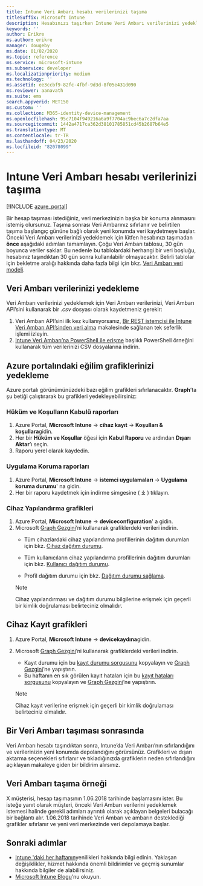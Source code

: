 ```yaml
---
title: Intune Veri Ambarı hesabı verilerinizi taşıma
titleSuffix: Microsoft Intune
description: Hesabınızı taşırken Intune Veri Ambarı verilerinizi yedeklemeyi öğrenin.
keywords: ''
author: Erikre
ms.author: erikre
manager: dougeby
ms.date: 01/02/2020
ms.topic: reference
ms.service: microsoft-intune
ms.subservice: developer
ms.localizationpriority: medium
ms.technology: ''
ms.assetid: ee3ccbf9-82fc-4fbf-9d3d-8f05e431d090
ms.reviewer: aanavath
ms.suite: ems
search.appverid: MET150
ms.custom: ''
ms.collection: M365-identity-device-management
ms.openlocfilehash: 95c7104f949216a6a9f7704ac9bec6a7c2dfa7aa
ms.sourcegitcommit: 1442a4717ca362d38101785851cd45b2687b64e5
ms.translationtype: MT
ms.contentlocale: tr-TR
ms.lasthandoff: 04/23/2020
ms.locfileid: "82078099"
---
```

# <a name="move-your-intune-data-warehouse-account-data"></a>Intune Veri Ambarı hesabı verilerinizi taşıma 

[!INCLUDE [azure_portal](../includes/azure_portal.md)]

Bir hesap taşıması istediğiniz, veri merkezinizin başka bir konuma alınmasını istemiş olursunuz. Taşıma sonrası Veri Ambarınız sıfırlanır ve belirtilen taşıma başlangıç gününe bağlı olarak yeni konumda veri kaydetmeye başlar. Önceki Veri Ambarı verilerinizi yedeklemek için lütfen hesabınızı taşımadan **önce** aşağıdaki adımları tamamlayın. Çoğu Veri Ambarı tablosu, 30 gün boyunca veriler saklar. Bu nedenle bu tablolardaki herhangi bir veri boşluğu, hesabınız taşındıktan 30 gün sonra kullanılabilir olmayacaktır. Belirli tablolar için bekletme aralığı hakkında daha fazla bilgi için bkz. [Veri Ambarı veri modeli](reports-ref-data-model.md). 

## <a name="back-up-your-data-warehouse-data"></a>Veri Ambarı verilerinizi yedekleme 

Veri Ambarı verilerinizi yedeklemek için Veri Ambarı verilerinizi, Veri Ambarı API’sini kullanarak bir *.csv* dosyası olarak kaydetmeniz gerekir:  

1. Veri Ambarı API’sini ilk kez kullanıyorsanız, [Bir REST istemcisi ile Intune Veri Ambarı API’sinden veri alma](reports-proc-data-rest.md) makalesinde sağlanan tek seferlik işlemi izleyin.
2. [Intune Veri Ambarı’na PowerShell ile erişme](https://github.com/Microsoft/Intune-Data-Warehouse/tree/master/Samples/PowerShell) başlıklı PowerShell örneğini kullanarak tüm verilerinizi CSV dosyalarına indirin. 

## <a name="back-up-your-trend-charts-from-the-azure-portal"></a>Azure portalındaki eğilim grafiklerinizi yedekleme

Azure portalı görünümünüzdeki bazı eğilim grafikleri sıfırlanacaktır. **Graph**’ta şu betiği çalıştırarak bu grafikleri yedekleyebilirsiniz:   

### <a name="terms--conditions-acceptance-reports"></a>Hüküm ve Koşulların Kabulü raporları
1. Azure Portal, **Microsoft Intune** -> **cihaz kayıt** -> **Koşulları & koşullara**gidin.
2. Her bir **Hüküm ve Koşullar** öğesi için **Kabul Raporu** ve ardından **Dışarı Aktar**’ı seçin.
3. Raporu yerel olarak kaydedin.
 
### <a name="app-protection-reports"></a>Uygulama Koruma raporları  
1. Azure Portal, **Microsoft Intune** -> **istemci uygulamaları** -> **Uygulama koruma durumu**' na gidin.
2. Her bir raporu kaydetmek için indirme simgesine ( ⤓ ) tıklayın.

### <a name="device-configuration-charts"></a>Cihaz Yapılandırma grafikleri 
1. Azure Portal, **Microsoft Intune** -> **deviceconfiguration**' a gidin.
2. Microsoft [Graph Gezgini](https://developer.microsoft.com/graph/graph-explorer)’ni kullanarak grafiklerdeki verileri indirin. 
    - Tüm cihazlardaki cihaz yapılandırma profillerinin dağıtım durumları için bkz. [Cihaz dağıtım durumu](https://graph.microsoft.com/beta/reports/deviceConfigurationDeviceActivity/content).

    - Tüm kullanıcıların cihaz yapılandırma profillerinin dağıtım durumları için bkz. [Kullanıcı dağıtım durumu](https://graph.microsoft.com/beta/reports/deviceConfigurationUserActivity/content).

    - Profil dağıtım durumu için bkz. [Dağıtım durumu sağlama](https://graph.microsoft.com/beta/deviceManagement/deviceConfigurations?$select=id,displayName,lastModifiedDateTime,deviceStatusOverview&$expand=deviceStatusOverview).
  
    > [!NOTE]
    > Cihaz yapılandırması ve dağıtım durumu bilgilerine erişmek için geçerli bir kimlik doğrulaması belirteciniz olmalıdır.

## <a name="device-enrollment-charts"></a>Cihaz Kayıt grafikleri
1. Azure Portal, **Microsoft Intune** -> **devicekaydına**gidin.
2. Microsoft [Graph Gezgini](https://developer.microsoft.com/graph/graph-explorer)’ni kullanarak grafiklerdeki verileri indirin.
    - Kayıt durumu için bu [kayıt durumu sorgusunu](https://graph.microsoft.com/beta/reports/managedDeviceEnrollmentFailureTrends()/content) kopyalayın ve [Graph Gezgini](https://developer.microsoft.com/graph/graph-explorer)’ne yapıştırın.
    - Bu haftanın en sık görülen kayıt hataları için bu [kayıt hataları sorgusunu](https://graph.microsoft.com/beta/reports/managedDeviceEnrollmentTopFailures(period=null)/content) kopyalayın ve [Graph Gezgini](https://developer.microsoft.com/graph/graph-explorer)’ne yapıştırın.

    > [!NOTE]
    > Cihaz kayıt verilerine erişmek için geçerli bir kimlik doğrulaması belirteciniz olmalıdır. 

## <a name="after-a-data-warehouse-account-move"></a>Bir Veri Ambarı taşıması sonrasında

Veri Ambarı hesabı taşındıktan sonra, Intune’da Veri Ambarı’nın sıfırlandığını ve verilerinizin yeni konumda depolandığını görürsünüz. Grafikleri ve dışarı aktarma seçenekleri sıfırlanır ve tıkladığınızda grafiklerin neden sıfırlandığını açıklayan makaleye giden bir bildirim alırsınız.  

## <a name="data-warehouse-move-example"></a>Veri Ambarı taşıma örneği 

X müşterisi, hesap taşımasının 1.06.2018 tarihinde başlamasını ister. Bu isteğe yanıt olarak müşteri, önceki Veri Ambarı verilerini yedeklemek istemesi halinde gerekli adımları ayrıntılı olarak açıklayan belgeleri bulacağı bir bağlantı alır. 1.06.2018 tarihinde Veri Ambarı ve ambarın desteklediği grafikler sıfırlanır ve yeni veri merkezinde veri depolamaya başlar. 

## <a name="next-steps"></a>Sonraki adımlar

- [Intune 'daki her haftanın](../fundamentals/whats-new.md)yenilikleri hakkında bilgi edinin. Yaklaşan değişiklikler, hizmet hakkında önemli bildirimler ve geçmiş sunumlar hakkında bilgiler de alabilirsiniz.
- [Microsoft Intune Blogu](https://go.microsoft.com/fwlink/?LinkID=273882)’nu okuyun.
